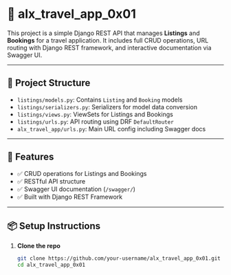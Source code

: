 # 🧭 alx_travel_app_0x01

This project is a simple Django REST API that manages **Listings** and **Bookings** for a travel application. It includes full CRUD operations, URL routing with Django REST framework, and interactive documentation via Swagger UI.

---

## 📁 Project Structure

- `listings/models.py`: Contains `Listing` and `Booking` models
- `listings/serializers.py`: Serializers for model data conversion
- `listings/views.py`: ViewSets for Listings and Bookings
- `listings/urls.py`: API routing using DRF `DefaultRouter`
- `alx_travel_app/urls.py`: Main URL config including Swagger docs

---

## 🚀 Features

- ✅ CRUD operations for Listings and Bookings
- ✅ RESTful API structure
- ✅ Swagger UI documentation (`/swagger/`)
- ✅ Built with Django REST Framework

---

## 📦 Setup Instructions

1. **Clone the repo**
   ```bash
   git clone https://github.com/your-username/alx_travel_app_0x01.git
   cd alx_travel_app_0x01
